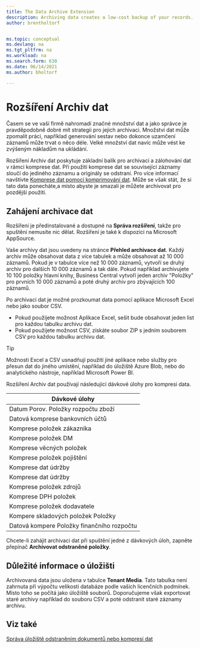 ```yaml
---
title: The Data Archive Extension
description: Archiving data creates a low-cost backup of your records.
author: brentholtorf


ms.topic: conceptual
ms.devlang: na
ms.tgt_pltfrm: na
ms.workload: na
ms.search.form: 630
ms.date: 06/14/2021
ms.author: bholtorf

---
```


# Rozšíření Archiv dat
Časem se ve vaší firmě nahromadí značné množství dat a jako správce je pravděpodobně dobré mít strategii pro jejich archivaci. Množství dat může zpomalit práci, například generování sestav nebo dokonce uzamčení záznamů může trvat o něco déle. Velké množství dat navíc může vést ke zvýšeným nákladům na ukládání.

Rozšíření Archiv dat poskytuje základní balík pro archivaci a zálohování dat v rámci komprese dat. Při použití komprese dat se související záznamy sloučí do jediného záznamu a originály se odstraní. Pro více informací navštivte [Komprese dat pomocí komprimování dat](admin-manage-documents.md#compress-data-with-date-compression). Může se však stát, že si tato data ponecháte,a místo abyste je smazali je můžete archivovat pro pozdější použití.

## Zahájení archivace dat
Rozšíření je předinstalované a dostupné na **Správa rozšíření**, takže pro spuštění nemusíte nic dělat. Rozšíření je také k dispozici na Microsoft AppSource.

Vaše archivy dat jsou uvedeny na stránce **Přehled archivace dat**. Každý archiv může obsahovat data z více tabulek a může obsahovat až 10 000 záznamů. Pokud je v tabulce více než 10 000 záznamů, vytvoří se druhý archiv pro dalších 10 000 záznamů a tak dále. Pokud například archivujete 10 100 položky hlavní knihy, Business Central vytvoří jeden archiv "Položky" pro prvních 10 000 záznamů a poté druhý archiv pro zbývajících 100 záznamů.

Po archivaci dat je možné prozkoumat data pomocí aplikace Microsoft Excel nebo jako soubor CSV.

* Pokud použijete možnost Aplikace Excel, sešit bude obsahovat jeden list pro každou tabulku archivu dat.
* Pokud použijete možnost CSV, získáte soubor ZIP s jedním souborem CSV pro každou tabulku archivu dat.

> [!TIP]
> Možnosti Excel a CSV usnadňují použití jiné aplikace nebo služby pro přesun dat do jiného umístění, například do úložiště Azure Blob, nebo do analytického nástroje, například Microsoft Power BI.

Rozšíření Archiv dat používají následující dávkové úlohy pro kompresi data.

| Dávkové úlohy |
|---------|
| Datum Porov. Položky rozpočtu zboží |
| Datová komprese bankovních účtů   |
| Komprese položek zákazníka |
| Komprese položek DM |
| Komprese věcných položek |
| Komprese položek pojištění |
| Komprese dat údržby   |
| Komprese dat údržby   |
| Komprese položek zdrojů |
| Komprese DPH položek |
| Komprese položek dodavatele |
| Kompere skladových položek Položky |
| Datová kompere Položky finančního rozpočtu |

Chcete-li zahájit archivaci dat při spuštění jedné z dávkových úloh, zapněte přepínač **Archivovat odstraněné položky**.

## Důležité informace o úložišti
Archivovaná data jsou uložena v tabulce **Tenant Media**. Tato tabulka není zahrnuta při výpočtu velikosti databáze podle vašich licenčních podmínek. Místo toho se počítá jako úložiště souborů. Doporučujeme však exportovat staré archivy například do souboru CSV a poté odstranit staré záznamy archivu.

## Viz také
[Správa úložiště odstraněním dokumentů nebo kompresí dat](admin-manage-documents.md)
